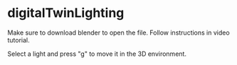 # digitalTwinLighting

Make sure to download blender to open the file. Follow instructions in video tutorial.

Select a light and press "g" to move it in the 3D environment.
